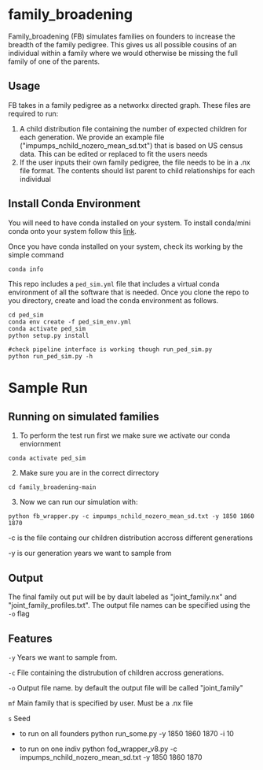 # family_broadening
Family_broadening (FB) simulates families on founders to increase the breadth of the family pedigree. This gives us all possible cousins of an individual within a family where we would otherwise be missing the full family of one of the parents.

## Usage
FB takes in a family pedigree as a networkx directed graph. These files are required to run:
1. A child distribution file containing the number of expected children for each generation. We provide an example file ("impumps_nchild_nozero_mean_sd.txt") that is based on US census data. This can be edited or replaced to fit the users needs
2. If the user inputs their own family pedigree, the file needs to be in a .nx file format. The contents should list parent to child relationships for each individual 

## Install Conda Environment
You will need to have conda installed on your system. To install conda/mini conda onto your system follow this 
[link](https://conda.io/projects/conda/en/latest/user-guide/install/index.html).

Once you have conda installed on your system, check its working by the simple command
```bash
conda info
```

This repo includes a `ped_sim.yml` file that includes a virtual conda environment of all the software that is needed. 
Once you clone the repo to you directory, create and load the conda environment as follows.

```
cd ped_sim
conda env create -f ped_sim_env.yml
conda activate ped_sim
python setup.py install

#check pipeline interface is working though run_ped_sim.py
python run_ped_sim.py -h
```

# Sample Run

## Running on simulated families

1. To perform the test run first we make sure we activate our conda enviornment
```
conda activate ped_sim
```

2. Make sure you are in the correct dirrectory
```
cd family_broadening-main
```

3. Now we can run our simulation with:
```
python fb_wrapper.py -c impumps_nchild_nozero_mean_sd.txt -y 1850 1860 1870
```
-c is the file containg our children distribution accross different generations

-y is our generation years we want to sample from

## Output

The final family out put will be by dault labeled as "joint_family.nx" and "joint_family_profiles.txt". The output file names can be specified using the `-o` flag

## Features
`-y` Years we want to sample from. 

`-c` File containing the distrubution of children accross generations.

`-o` Output file name. by default the output file will be called "joint_family"

`mf` Main family that is specified by user. Must be a .nx file

`s` Seed

- to run on all founders 
python run_some.py -y 1850 1860 1870 -i 10

- to run on one indiv
python fod_wrapper_v8.py -c impumps_nchild_nozero_mean_sd.txt -y 1850 1860 1870
